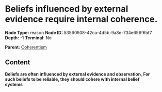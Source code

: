 # Beliefs influenced by external evidence require internal coherence.

**Node Type:** reason
**Node ID:** 53560908-42ca-4d5b-9a8e-734e656f6bf7
**Depth:** -1
**Terminal:** No

**Parent:** [Coherentism](coherentism.md)

## Content

**Beliefs are often influenced by external evidence and observation**, **For such beliefs to be reliable, they should cohere with internal belief systems**
